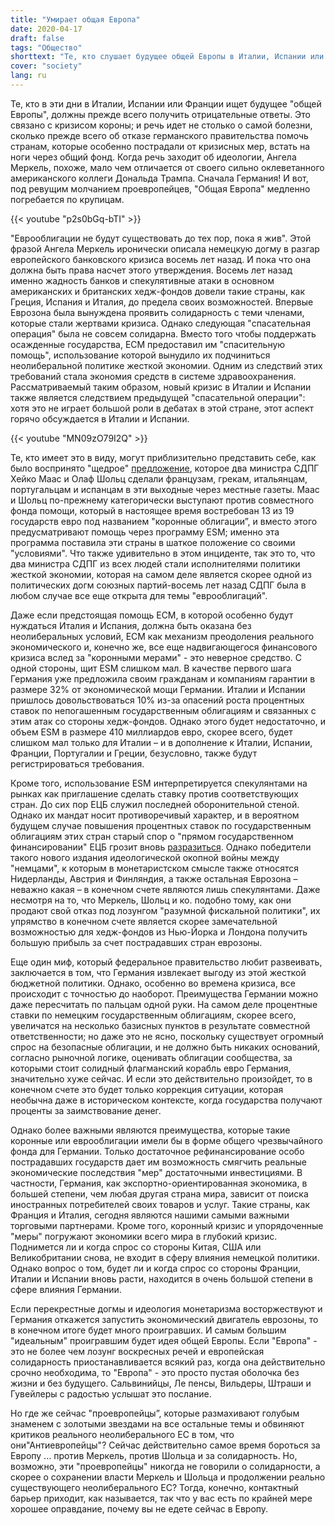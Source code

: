 ```yaml
---
title: "Умирает общая Европа"
date: 2020-04-17
draft: false
tags: "Общество"
shorttext: "Те, кто слушает будущее общей Европы в Италии, Испании или Франции в эти дни, могут услышать отрицательные ответы."
cover: "society"
lang: ru
---
```


Те, кто в эти дни в Италии, Испании или Франции ищет будущее "общей Европы", должны прежде всего получить отрицательные ответы. Это связано с кризисом короны; и речь идет не столько о самой болезни, сколько прежде всего об отказе германского правительства помочь странам, которые особенно пострадали от кризисных мер, встать на ноги через общий фонд. Когда речь заходит об идеологии, Ангела Меркель, похоже, мало чем отличается от своего сильно оклеветанного американского коллеги Дональда Трампа. Сначала Германия! И вот, под ревущим молчанием проевропейцев, "Общая Европа" медленно погребается по крупицам.

{{< youtube "p2s0bGq-bTI" >}}

"Еврооблигации не будут существовать до тех пор, пока я жив". Этой фразой Ангела Меркель иронически описала немецкую догму в разгар европейского банковского кризиса восемь лет назад. И пока что она должна быть права насчет этого утверждения. Восемь лет назад именно жадность банков и спекулятивные атаки в основном американских и британских хедж-фондов довели такие страны, как Греция, Испания и Италия, до предела своих возможностей. Впервые Еврозона была вынуждена проявить солидарность с теми членами, которые стали жертвами кризиса. Однако следующая "спасательная операция" была не совсем солидарна. Вместо того чтобы поддержать осажденные государства, ЕСМ предоставил им "спасительную помощь", использование которой вынудило их подчиниться неолиберальной политике жесткой экономии. Одним из следствий этих требований стала экономия средств в системе здравоохранения. Рассматриваемый таким образом, новый кризис в Италии и Испании также является следствием предыдущей "спасательной операции": хотя это не играет большой роли в дебатах в этой стране, этот аспект горячо обсуждается в Италии и Испании.

{{< youtube "MN09zO79I2Q" >}}

Те, кто имеет это в виду, могут приблизительно представить себе, как было воспринято "щедрое" [предложение](https://www.spiegel.de/politik/deutschland/corona-krise-heiko-maas-und-olaf-scholz-sichern-eu-partner-solidaritaet-zu-a-526fa3de-cd1e-4e34-b92a-f7e95124ffbb "Scholz und Maas sichern EU-Partnern Solidarität in Coronakrise zu"), которое два министра СДПГ Хейко Маас и Олаф Шольц сделали французам, грекам, итальянцам, португальцам и испанцам в эти выходные через местные газеты. Маас и Шольц по-прежнему категорически выступают против совместного фонда помощи, который в настоящее время востребован 13 из 19 государств евро под названием "коронные облигации”, и вместо этого предусматривают помощь через программу ESM; именно эта программа поставила эти страны в шаткое положение со своими "условиями". Что также удивительно в этом инциденте, так это то, что два министра СДПГ из всех людей стали исполнителями политики жесткой экономии, которая на самом деле является скорее одной из политических догм союзных партий-восемь лет назад СДПГ была в любом случае все еще открыта для темы "еврооблигаций".

Даже если предстоящая помощь ЕСМ, в которой особенно будут нуждаться Италия и Испания, должна быть оказана без неолиберальных условий, ЕСМ как механизм преодоления реального экономического и, конечно же, все еще надвигающегося финансового кризиса вслед за "коронными мерами" - это неверное средство. С одной стороны, щит ESM слишком мал. В качестве первого шага Германия уже предложила своим гражданам и компаниям гарантии в размере 32% от экономической мощи Германии. Италии и Испании пришлось довольствоваться 10% из-за опасений роста процентных ставок по непогашенным государственным облигациям и связанных с этим атак со стороны хедж-фондов. Однако этого будет недостаточно, и объем ESM в размере 410 миллиардов евро, скорее всего, будет слишком мал только для Италии – и в дополнение к Италии, Испании, Франции, Португалии и Греции, безусловно, также будут регистрироваться требования.

Кроме того, использование ESM интерпретируется спекулянтами на рынках как приглашение сделать ставку против соответствующих стран. До сих пор ЕЦБ служил последней оборонительной стеной. Однако их мандат носит противоречивый характер, и в вероятном будущем случае повышения процентных ставок по государственным облигациям этих стран старый спор о "прямом государственном финансировании" ЕЦБ грозит вновь [разразиться](https://www.tagesspiegel.de/politik/deutschland-will-eu-partnern-nicht-helfen-bitte-keine-fortsetzung-der-alten-krisenschlacht/25709280.html "Bitte keine Fortsetzung der alten Krisenschlacht!"). Однако победители такого нового издания идеологической окопной войны между "немцами", к которым в монетаристском смысле также относятся Нидерланды, Австрия и Финляндия, а также остальная Еврозона – неважно какая – в конечном счете являются лишь спекулянтами. Даже несмотря на то, что Меркель, Шольц и ко. подобно тому, как они продают свой отказ под лозунгом "разумной фискальной политики", их упрямство в конечном счете является скорее замечательной возможностью для хедж-фондов из Нью-Йорка и Лондона получить большую прибыль за счет пострадавших стран еврозоны.

Еще один миф, который федеральное правительство любит развеивать, заключается в том, что Германия извлекает выгоду из этой жесткой бюджетной политики. Однако, особенно во времена кризиса, все происходит с точностью до наоборот. Преимущества Германии можно даже пересчитать по пальцам одной руки. На самом деле процентные ставки по немецким государственным облигациям, скорее всего, увеличатся на несколько базисных пунктов в результате совместной ответственности; но даже это не ясно, поскольку существует огромный спрос на безопасные облигации, и не должно быть никаких оснований, согласно рыночной логике, оценивать облигации сообщества, за которыми стоит солидный флагманский корабль евро Германия, значительно хуже сейчас. И если это действительно произойдет, то в конечном счете это будет только коррекция ситуации, которая необычна даже в историческом контексте, когда государства получают проценты за заимствование денег.

Однако более важными являются преимущества, которые такие коронные или еврооблигации имели бы в форме общего чрезвычайного фонда для Германии. Только достаточное рефинансирование особо пострадавших государств дает им возможность смягчить реальные экономические последствия "мер" достаточными инвестициями. В частности, Германия, как экспортно-ориентированная экономика, в большей степени, чем любая другая страна мира, зависит от поиска иностранных потребителей своих товаров и услуг. Такие страны, как Франция и Италия, сегодня являются нашими самыми важными торговыми партнерами. Кроме того, коронный кризис и упорядоченные "меры" погружают экономики всего мира в глубокий кризис. Поднимется ли и когда спрос со стороны Китая, США или Великобритании снова, не входит в сферу влияния немецкой политики. Однако вопрос о том, будет ли и когда спрос со стороны Франции, Италии и Испании вновь расти, находится в очень большой степени в сфере влияния Германии.

Если перекрестные догмы и идеология монетаризма восторжествуют и Германия откажется запустить экономический двигатель еврозоны, то в конечном итоге будет много проигравших. И самым большим "идеальным" проигравшим будет идея общей Европы. Если "Европа" - это не более чем лозунг воскресных речей и европейская солидарность приостанавливается всякий раз, когда она действительно срочно необходима, то "Европа" - это просто пустая оболочка без жизни и без будущего. Сальвинийцы, Ле пенсы, Вильдеры, Штраши и Гувейлеры с радостью услышат это послание.

Но где же сейчас "проевропейцы”, которые размахивают голубым знаменем с золотыми звездами на все остальные темы и обвиняют критиков реального неолиберального ЕС в том, что они"Антиевропейцы"? Сейчас действительно самое время бороться за Европу ... против Меркель, против Шольца и за солидарность. Но, возможно, эти "проевропейцы" никогда не говорили о солидарности, а скорее о сохранении власти Меркель и Шольца и продолжении реально существующего неолиберального ЕС? Тогда, конечно, контактный барьер приходит, как называется, так что у вас есть по крайней мере хорошее оправдание, почему вы не едете сейчас в Европу.
